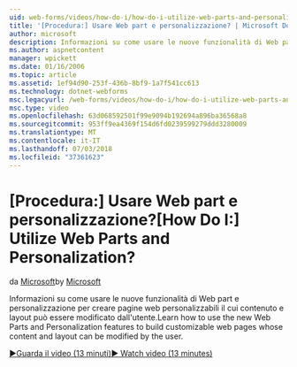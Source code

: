```yaml
---
uid: web-forms/videos/how-do-i/how-do-i-utilize-web-parts-and-personalization
title: '[Procedura:] Usare Web part e personalizzazione? | Microsoft Docs'
author: microsoft
description: Informazioni su come usare le nuove funzionalità di Web part e personalizzazione per creare pagine web personalizzabili il cui contenuto e layout può essere modificato dall'utente.
ms.author: aspnetcontent
manager: wpickett
ms.date: 01/16/2006
ms.topic: article
ms.assetid: 1ef94d90-253f-436b-8bf9-1a7f541cc613
ms.technology: dotnet-webforms
msc.legacyurl: /web-forms/videos/how-do-i/how-do-i-utilize-web-parts-and-personalization
msc.type: video
ms.openlocfilehash: 63d068592501f99e9094b192694a896ba36568a8
ms.sourcegitcommit: 953ff9ea4369f154d6fd0239599279ddd3280009
ms.translationtype: MT
ms.contentlocale: it-IT
ms.lasthandoff: 07/03/2018
ms.locfileid: "37361623"
---
```

<a name="how-do-i-utilize-web-parts-and-personalization"></a><span data-ttu-id="e23d8-104">[Procedura:] Usare Web part e personalizzazione?</span><span class="sxs-lookup"><span data-stu-id="e23d8-104">[How Do I:] Utilize Web Parts and Personalization?</span></span>
====================
<span data-ttu-id="e23d8-105">da [Microsoft](https://github.com/microsoft)</span><span class="sxs-lookup"><span data-stu-id="e23d8-105">by [Microsoft](https://github.com/microsoft)</span></span>

<span data-ttu-id="e23d8-106">Informazioni su come usare le nuove funzionalità di Web part e personalizzazione per creare pagine web personalizzabili il cui contenuto e layout può essere modificato dall'utente.</span><span class="sxs-lookup"><span data-stu-id="e23d8-106">Learn how to use the new Web Parts and Personalization features to build customizable web pages whose content and layout can be modified by the user.</span></span>

[<span data-ttu-id="e23d8-107">&#9654;Guarda il video (13 minuti)</span><span class="sxs-lookup"><span data-stu-id="e23d8-107">&#9654; Watch video (13 minutes)</span></span>](https://channel9.msdn.com/Blogs/ASP-NET-Site-Videos/how-do-i-utilize-web-parts-and-personalization)
